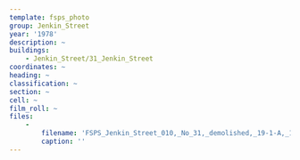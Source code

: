 ```yaml
---
template: fsps_photo
group: Jenkin_Street
year: '1978'
description: ~
buildings:
    - Jenkin_Street/31_Jenkin_Street
coordinates: ~
heading: ~
classification: ~
section: ~
cell: ~
film_roll: ~
files:
    -
        filename: 'FSPS_Jenkin_Street_010,_No_31,_demolished,_19-1-A,_1978.png'
        caption: ''
---
```

